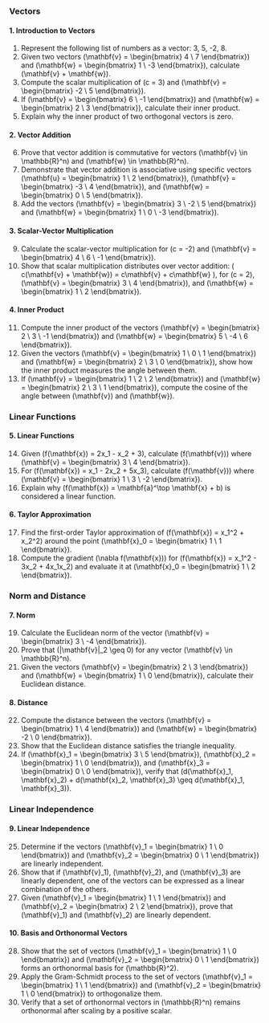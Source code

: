 ### **Vectors**

#### **1. Introduction to Vectors**
1. Represent the following list of numbers as a vector: 3, 5, -2, 8.
2. Given two vectors \(\mathbf{v} = \begin{bmatrix} 4 \\ 7 \end{bmatrix}\) and \(\mathbf{w} = \begin{bmatrix} 1 \\ -3 \end{bmatrix}\), calculate \(\mathbf{v} + \mathbf{w}\).
3. Compute the scalar multiplication of \(c = 3\) and \(\mathbf{v} = \begin{bmatrix} -2 \\ 5 \end{bmatrix}\).
4. If \(\mathbf{v} = \begin{bmatrix} 6 \\ -1 \end{bmatrix}\) and \(\mathbf{w} = \begin{bmatrix} 2 \\ 3 \end{bmatrix}\), calculate their inner product.
5. Explain why the inner product of two orthogonal vectors is zero.

#### **2. Vector Addition**
6. Prove that vector addition is commutative for vectors \(\mathbf{v} \in \mathbb{R}^n\) and \(\mathbf{w} \in \mathbb{R}^n\).
7. Demonstrate that vector addition is associative using specific vectors \(\mathbf{u} = \begin{bmatrix} 1 \\ 2 \end{bmatrix}\), \(\mathbf{v} = \begin{bmatrix} -3 \\ 4 \end{bmatrix}\), and \(\mathbf{w} = \begin{bmatrix} 0 \\ 5 \end{bmatrix}\).
8. Add the vectors \(\mathbf{v} = \begin{bmatrix} 3 \\ -2 \\ 5 \end{bmatrix}\) and \(\mathbf{w} = \begin{bmatrix} 1 \\ 0 \\ -3 \end{bmatrix}\).

#### **3. Scalar-Vector Multiplication**
9. Calculate the scalar-vector multiplication for \(c = -2\) and \(\mathbf{v} = \begin{bmatrix} 4 \\ 6 \\ -1 \end{bmatrix}\).
10. Show that scalar multiplication distributes over vector addition: \( c(\mathbf{v} + \mathbf{w}) = c\mathbf{v} + c\mathbf{w} \), for \(c = 2\), \(\mathbf{v} = \begin{bmatrix} 3 \\ 4 \end{bmatrix}\), and \(\mathbf{w} = \begin{bmatrix} 1 \\ 2 \end{bmatrix}\).

#### **4. Inner Product**
11. Compute the inner product of the vectors \(\mathbf{v} = \begin{bmatrix} 2 \\ 3 \\ -1 \end{bmatrix}\) and \(\mathbf{w} = \begin{bmatrix} 5 \\ -4 \\ 6 \end{bmatrix}\).
12. Given the vectors \(\mathbf{v} = \begin{bmatrix} 1 \\ 0 \\ 1 \end{bmatrix}\) and \(\mathbf{w} = \begin{bmatrix} 2 \\ 3 \\ 0 \end{bmatrix}\), show how the inner product measures the angle between them.
13. If \(\mathbf{v} = \begin{bmatrix} 1 \\ 2 \\ 2 \end{bmatrix}\) and \(\mathbf{w} = \begin{bmatrix} 2 \\ 3 \\ 1 \end{bmatrix}\), compute the cosine of the angle between \(\mathbf{v}\) and \(\mathbf{w}\).

### **Linear Functions**

#### **5. Linear Functions**
14. Given \(f(\mathbf{x}) = 2x_1 - x_2 + 3\), calculate \(f(\mathbf{v})\) where \(\mathbf{v} = \begin{bmatrix} 3 \\ 4 \end{bmatrix}\).
15. For \(f(\mathbf{x}) = x_1 - 2x_2 + 5x_3\), calculate \(f(\mathbf{v})\) where \(\mathbf{v} = \begin{bmatrix} 1 \\ 3 \\ -2 \end{bmatrix}\).
16. Explain why \(f(\mathbf{x}) = \mathbf{a}^\top \mathbf{x} + b\) is considered a linear function.

#### **6. Taylor Approximation**
17. Find the first-order Taylor approximation of \(f(\mathbf{x}) = x_1^2 + x_2^2\) around the point \(\mathbf{x}_0 = \begin{bmatrix} 1 \\ 1 \end{bmatrix}\).
18. Compute the gradient \(\nabla f(\mathbf{x})\) for \(f(\mathbf{x}) = x_1^2 - 3x_2 + 4x_1x_2\) and evaluate it at \(\mathbf{x}_0 = \begin{bmatrix} 1 \\ 2 \end{bmatrix}\).

### **Norm and Distance**

#### **7. Norm**
19. Calculate the Euclidean norm of the vector \(\mathbf{v} = \begin{bmatrix} 3 \\ -4 \end{bmatrix}\).
20. Prove that \(\|\mathbf{v}\|_2 \geq 0\) for any vector \(\mathbf{v} \in \mathbb{R}^n\).
21. Given the vectors \(\mathbf{v} = \begin{bmatrix} 2 \\ 3 \end{bmatrix}\) and \(\mathbf{w} = \begin{bmatrix} 1 \\ 0 \end{bmatrix}\), calculate their Euclidean distance.

#### **8. Distance**
22. Compute the distance between the vectors \(\mathbf{v} = \begin{bmatrix} 1 \\ 4 \end{bmatrix}\) and \(\mathbf{w} = \begin{bmatrix} -2 \\ 0 \end{bmatrix}\).
23. Show that the Euclidean distance satisfies the triangle inequality.
24. If \(\mathbf{x}_1 = \begin{bmatrix} 3 \\ 5 \end{bmatrix}\), \(\mathbf{x}_2 = \begin{bmatrix} 1 \\ 0 \end{bmatrix}\), and \(\mathbf{x}_3 = \begin{bmatrix} 0 \\ 0 \end{bmatrix}\), verify that \(d(\mathbf{x}_1, \mathbf{x}_2) + d(\mathbf{x}_2, \mathbf{x}_3) \geq d(\mathbf{x}_1, \mathbf{x}_3)\).

### **Linear Independence**

#### **9. Linear Independence**
25. Determine if the vectors \(\mathbf{v}_1 = \begin{bmatrix} 1 \\ 0 \end{bmatrix}\) and \(\mathbf{v}_2 = \begin{bmatrix} 0 \\ 1 \end{bmatrix}\) are linearly independent.
26. Show that if \(\mathbf{v}_1\), \(\mathbf{v}_2\), and \(\mathbf{v}_3\) are linearly dependent, one of the vectors can be expressed as a linear combination of the others.
27. Given \(\mathbf{v}_1 = \begin{bmatrix} 1 \\ 1 \end{bmatrix}\) and \(\mathbf{v}_2 = \begin{bmatrix} 2 \\ 2 \end{bmatrix}\), prove that \(\mathbf{v}_1\) and \(\mathbf{v}_2\) are linearly dependent.

#### **10. Basis and Orthonormal Vectors**
28. Show that the set of vectors \(\mathbf{v}_1 = \begin{bmatrix} 1 \\ 0 \end{bmatrix}\) and \(\mathbf{v}_2 = \begin{bmatrix} 0 \\ 1 \end{bmatrix}\) forms an orthonormal basis for \(\mathbb{R}^2\).
29. Apply the Gram-Schmidt process to the set of vectors \(\mathbf{v}_1 = \begin{bmatrix} 1 \\ 1 \end{bmatrix}\) and \(\mathbf{v}_2 = \begin{bmatrix} 1 \\ 0 \end{bmatrix}\) to orthogonalize them.
30. Verify that a set of orthonormal vectors in \(\mathbb{R}^n\) remains orthonormal after scaling by a positive scalar.
